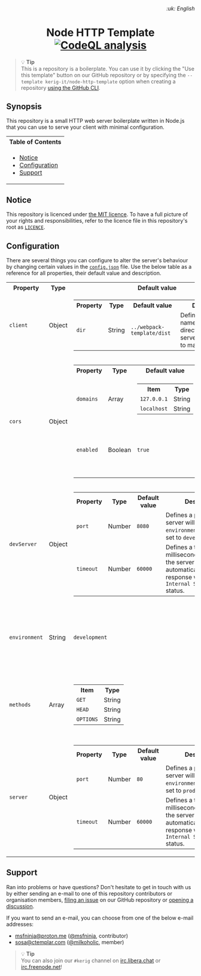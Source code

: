 <h6 align="right">
	<span>:uk: English</span> <!-- &#124; <a href="/README-xx.md">:xx: Xx</a> -->
</h6>

<h1 align="center">
	<span>Node HTTP Template</span><br />
	<!-- Workflow files/badges -->
	<a href="https://github.com/kerig-it/node-http-template/actions/workflows/codeql-analysis.yml">
		<img alt="CodeQL analysis" src="https://github.com/kerig-it/node-http-template/actions/workflows/codeql-analysis.yml/badge.svg" />
	</a>
</h1>

> :bulb: **Tip**<br />
> This is a repository is a boilerplate. You can use it by clicking the "Use this template" button on our GitHub repository or by specifying the `--template kerig-it/node-http-template` option when creating a repository [using the GitHub CLI](https://cli.github.com/manual/gh_repo_create).

## Synopsis

This repository is a small HTTP web server boilerplate written in Node.js that you can use to serve your client with minimal configuration.

<table/>
	<tr>
		<th>Table of Contents</th>
	</tr>
	<tr>
		<td>
			<ul>
				<li>
					<a href="#notice">Notice</a>
				</li>
				<li>
					<a href="#configuration">Configuration</a>
				</li>
				<li>
					<a href="#support">Support</a>
				</li>
			</ul>
		</td>
	</tr>
</table>

## Notice

This repository is licenced under [the MIT licence](https://mit-license.org). To have a full picture of your rights and responsibilities, refer to the licence file in this repository's root as [`LICENCE`](/LICENCE).

## Configuration

There are several things you can configure to alter the server's behaviour by changing certain values in the [`config.json`](/config.json) file. Use the below table as a reference for all properties, their default value and description.

<table>
	<tr>
		<th>Property</th>
		<th>Type</th>
		<th>Default value</th>
		<th>Description</th>
	</tr>
	<tr>
		<td><code>client</code></td>
		<td>Object</td>
		<td><table>
			<tr>
				<th>Property</th>
				<th>Type</th>
				<th>Default value</th>
				<th>Description</th>
			</tr>
			<tr>
				<td><code>dir</code></td>
				<td>String</td>
				<td><code>../webpack-template/dist</code></td>
				<td>Defines the path name to the client directory that the server is supposed to make public.</td>
			</tr>
		</table></td>
		<td>Holds properties about the client.</td>
	</tr>
	<tr>
		<td><code>cors</code></td>
		<td>Object</td>
		<td><table>
			<tr>
				<th>Property</th>
				<th>Type</th>
				<th>Default value</th>
				<th>Description</th>
			</tr>
			<tr>
				<td><code>domains</code></td>
				<td>Array</td>
				<td><table>
					<tr>
						<th>Item</th>
						<th>Type</th>
					</tr>
					<tr>
						<td><code>127.0.0.1</code></td>
						<td>String</td>
					</tr>
					<tr>
						<td><code>localhost</code></td>
						<td>String</td>
					</tr>
				</table></td>
				<td>Defines a list of whitelisted domain names for CORS header assignment.</td>
			</tr>
			<tr>
				<td><code>enabled</code></td>
				<td>Boolean</td>
				<td><code>true</code></td>
				<td>Defines whether the server should perform any CORS management.</td>
			</tr>
		</table></td>
		<td>Holds properties about CORS management.</td>
	</tr>
	<tr>
		<td><code>devServer</code></td>
		<td>Object</td>
		<td><table>
			<tr>
				<th>Property</th>
				<th>Type</th>
				<th>Default value</th>
				<th>Description</th>
			</tr>
			<tr>
				<td><code>port</code></td>
				<td>Number</td>
				<td><code>8080</code></td>
				<td>Defines a port that the server will listen on if the <code>environment</code> property is set to <code>development</code>.</td>
			</tr>
			<tr>
				<td><code>timeout</code></td>
				<td>Number</td>
				<td><code>60000</code></td>
				<td>Defines a timeout in milliseconds after which the server will automatically end the response with the <code>500 Internal Server Error</code> status.</td>
			</tr>
		</table></td>
		<td>Holds properties about the development server.</td>
	</tr>
	<tr>
		<td><code>environment</code></td>
		<td>String</td>
		<td><code>development</code></td>
		<td>Defines the environment of the server. The two possible values are <code>development</code> and <code>production</code>.</td>
	</tr>
	<tr>
		<td><code>methods</code></td>
		<td>Array</td>
		<td><table>
				<tr>
					<th>Item</th>
					<th>Type</th>
				</tr>
				<tr>
					<td><code>GET</code></td>
					<td>String</td>
				</tr>
				<tr>
					<td><code>HEAD</code></td>
					<td>String</td>
				</tr>
				<tr>
					<td><code>OPTIONS</code></td>
					<td>String</td>
				</tr>
			</table></td>
		<td>Defines a list of HTTP methods that the server will not reject with a <code>501 Not Implemented</code> status.</td>
	</tr>
	<tr>
		<td><code>server</code></td>
		<td>Object</td>
		<td><table>
			<tr>
				<th>Property</th>
				<th>Type</th>
				<th>Default value</th>
				<th>Description</th>
			</tr>
			<tr>
				<td><code>port</code></td>
				<td>Number</td>
				<td><code>80</code></td>
				<td>Defines a port that the server will listen on if the <code>environment</code> property is set to <code>production</code>.</td>
			</tr>
			<tr>
				<td><code>timeout</code></td>
				<td>Number</td>
				<td><code>60000</code></td>
				<td>Defines a timeout in milliseconds after which the server will automatically end the response with the <code>500 Internal Server Error</code> status.</td>
			</tr>
		</table></td>
		<td>Holds properties about the production server.</td>
	</tr>
</table>

## Support

Ran into problems or have questions? Don't hesitate to get in touch with us by either sending an e-mail to one of this repository contributors or organisation members, [filing an issue](https://github.com/kerig-it/node-http-template/issues/new/choose) on our GitHub repository or [opening a discussion](https://github.com/kerig-it/node-http-template/discussions/new).

If you want to send an e-mail, you can choose from one of the below e-mail addresses:

 - <msfninja@proton.me> ([@msfninja](https://github.com/msfninja), contributor)
 - <sosa@ctemplar.com> ([@milkoholic](https://github.com/milkoholic), member)

> :bulb: **Tip**<br />
> You can also join our `#kerig` channel on [irc.libera.chat](https://libera.chat) or [irc.freenode.net](https://freenode.net)!
